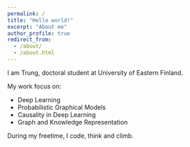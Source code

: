 ```yaml
---
permalink: /
title: "Hello world!"
excerpt: "About me"
author_profile: true
redirect_from:
  - /about/
  - /about.html
---
```


I am Trung, doctoral student at University of Eastern Finland.

My work focus on:

* Deep Learning
* Probabilistic Graphical Models
* Causality in Deep Learning
* Graph and Knowledge Representation

During my freetime, I code, think and climb.
